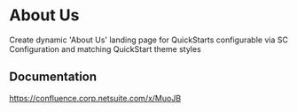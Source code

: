 # About Us

Create dynamic 'About Us' landing page for QuickStarts configurable via SC Configuration and matching QuickStart theme styles

## Documentation

https://confluence.corp.netsuite.com/x/MuoJB